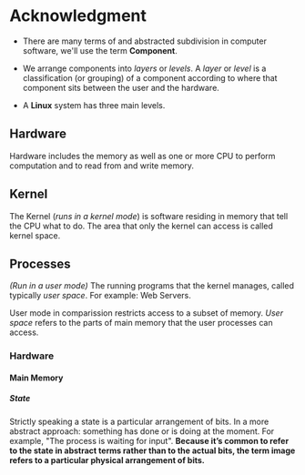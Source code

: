 # Acknowledgment

- There are many terms of and abstracted subdivision in computer software, we'll use the term **Component**.

- We arrange components into _layers_ or _levels_. A _layer_ or _level_ is a classification (or grouping) of a component according to where that component sits between the user and the hardware.

- A **Linux** system has three main levels.

## Hardware
Hardware includes the memory as well as one or more CPU to perform computation and to read from and write memory.

## Kernel
The Kernel (_runs in a kernel mode_) is software residing in memory that tell the CPU what to do. The area that only the kernel can access is called kernel space.

## Processes
_(Run in a user mode)_ The running programs that the kernel manages, called typically _user space_. For example: Web Servers.

User mode in comparission restricts access to a subset of memory. _User space_ refers to the parts of main memory that the user processes can access.

### Hardware
#### Main Memory
##### State
Strictly speaking a state is a particular arrangement of bits. In a more abstract approach: something has done or is doing at the moment. For example, "The process is waiting for input". **Because it’s common to refer to the state in abstract terms rather than to the actual bits, the term image refers to a particular physical arrangement of bits.**

